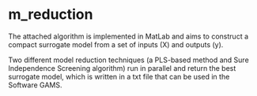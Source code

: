 # m_reduction
The attached algorithm is implemented in MatLab and aims to construct a compact surrogate model from a set of inputs (X) and outputs (y). 

Two different model reduction techniques (a PLS-based method and Sure Independence Screening algorithm) run in parallel and return the best surrogate model, which is written in a txt file that can be used in the Software GAMS.


